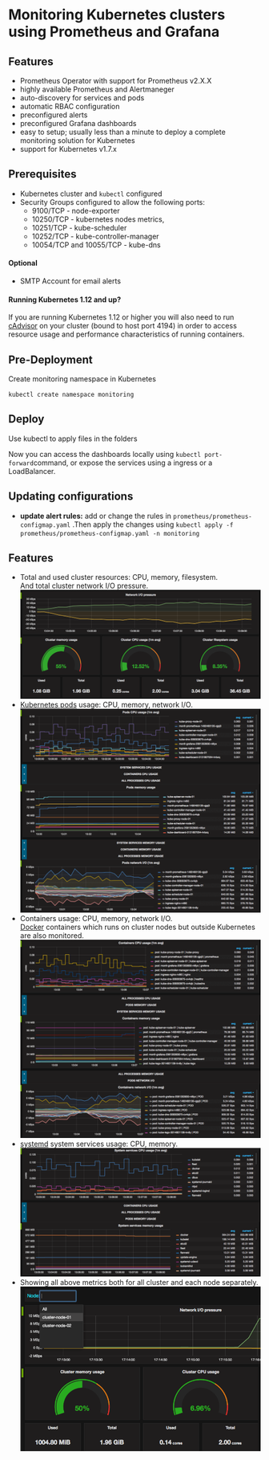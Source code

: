 # Monitoring Kubernetes  clusters  using Prometheus and Grafana 



## Features
* Prometheus Operator with support for Prometheus v2.X.X
* highly available Prometheus and Alertmaneger
* auto-discovery for services and pods
* automatic RBAC configuration
* preconfigured alerts
* preconfigured Grafana dashboards
* easy to setup; usually less than a minute to deploy a complete monitoring solution for Kubernetes
* support for Kubernetes  v1.7.x


## Prerequisites

* Kubernetes cluster and `kubectl` configured
* Security Groups configured to allow the following ports:
     * 9100/TCP  -                node-exporter
     * 10250/TCP -                kubernetes nodes metrics,
     * 10251/TCP -                kube-scheduler
     * 10252/TCP -                kube-controller-manager
     * 10054/TCP and 10055/TCP -  kube-dns

#### Optional
* SMTP Account for email alerts


#### Running Kubernetes 1.12 and up?
If you are running Kubernetes 1.12 or higher you will also need to run [cAdvisor](https://github.com/google/cadvisor/tree/master/deploy/kubernetes) on your cluster (bound to host port 4194) in order to access resource usage and performance characteristics of running containers. 

## Pre-Deployment

Create monitoring namespace in Kubernetes

```shell
kubectl create namespace monitoring
```

## Deploy

Use kubectl to apply files in the folders

Now you can access the dashboards locally using `kubectl port-forward`command, or expose the services using a ingress or a LoadBalancer. 


## Updating configurations

  * **update alert rules:** add or change the rules in `prometheus/prometheus-configmap.yaml` .Then apply the changes using `kubectl apply -f prometheus/prometheus-configmap.yaml -n monitoring`

## Features

- Total and used cluster resources: CPU, memory, filesystem.  
  And total cluster network I/O pressure.  
  ![Total and used cluster resources](https://raw.githubusercontent.com/hadieht/kubernetes-monitoring-prometheus-grafana/main/screenshots/total.png)
- [Kubernetes pods](http://kubernetes.io/docs/user-guide/pods) usage:
  CPU, memory, network I/O.  
  ![Pods usage](https://raw.githubusercontent.com/hadieht/kubernetes-monitoring-prometheus-grafana/main/screenshots/pods.png)
- Containers usage: CPU, memory, network I/O.  
  [Docker](https://www.docker.com) containers
  which runs on cluster nodes but outside Kubernetes are also monitored.  
  ![Containers usage](https://raw.githubusercontent.com/hadieht/kubernetes-monitoring-prometheus-grafana/main/screenshots/containers.png)
- [systemd](https://freedesktop.org/wiki/Software/systemd) system services
  usage: CPU, memory.  
  ![systemd usage](https://raw.githubusercontent.com/hadieht/kubernetes-monitoring-prometheus-grafana/main/screenshots/systemd.png)
- Showing all above metrics both for all cluster and each node separately.  
  ![Filtering metrics by nodes](https://raw.githubusercontent.com/hadieht/kubernetes-monitoring-prometheus-grafana/main/screenshots/by_nodes.png)


